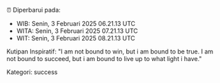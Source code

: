⏰ Diperbarui pada:
- WIB: Senin, 3 Februari 2025 06.21.13 UTC
- WITA: Senin, 3 Februari 2025 07.21.13 UTC
- WIT: Senin, 3 Februari 2025 08.21.13 UTC

Kutipan Inspiratif:
"I am not bound to win, but i am bound to be true. I am not bound to succeed, but i am bound to live up to what light i have."


Kategori: success


